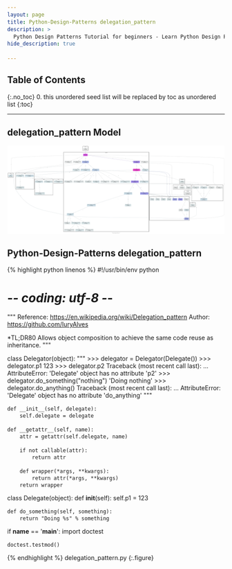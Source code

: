 ```yaml
---
layout: page
title: Python-Design-Patterns delegation_pattern
description: >
  Python Design Patterns Tutorial for beginners - Learn Python Design Patterns in simple and easy steps starting from basic to advanced concepts with examples ...
hide_description: true

---
```


## Table of Contents
{:.no_toc}
0. this unordered seed list will be replaced by toc as unordered list
{:toc}

---

## delegation_pattern Model

![](/courses/python-fesign-patterns/fundamental/viz/delegation_pattern.py.png)

## Python-Design-Patterns delegation_pattern

{% highlight python linenos %}
#!/usr/bin/env python
# -*- coding: utf-8 -*-

"""
Reference: https://en.wikipedia.org/wiki/Delegation_pattern
Author: https://github.com/IuryAlves

*TL;DR80
Allows object composition to achieve the same code reuse as inheritance.
"""

class Delegator(object):
    """
    >>> delegator = Delegator(Delegate())
    >>> delegator.p1
    123
    >>> delegator.p2
    Traceback (most recent call last):
    ...
    AttributeError: 'Delegate' object has no attribute 'p2'
    >>> delegator.do_something("nothing")
    'Doing nothing'
    >>> delegator.do_anything()
    Traceback (most recent call last):
    ...
    AttributeError: 'Delegate' object has no attribute 'do_anything'
    """

    def __init__(self, delegate):
        self.delegate = delegate

    def __getattr__(self, name):
        attr = getattr(self.delegate, name)
        
        if not callable(attr):
            return attr

        def wrapper(*args, **kwargs):
            return attr(*args, **kwargs)
        return wrapper

class Delegate(object):
    def __init__(self):
        self.p1 = 123

    def do_something(self, something):
        return "Doing %s" % something

if __name__ == '__main__':
    import doctest

    doctest.testmod()
{% endhighlight %}
delegation_pattern.py
{:.figure}
